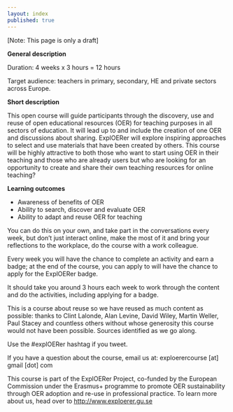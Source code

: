 ```yaml
---
layout: index
published: true
---
```


[Note: This page is only a draft]

**General description**

Duration: 4 weeks x 3 hours = 12 hours 

Target audience: teachers in primary, secondary, HE and private sectors across Europe.

**Short description**

This open course will guide participants through the discovery, use and reuse of open educational resources (OER) for teaching purposes in all sectors of education.  It will lead up to and include the creation of one OER and discussions about sharing. ExplOERer will explore inspiring approaches to select and use materials that have been created by others. This course will be highly attractive to both those who want to start using OER in their teaching and those who are already users but who are looking for an opportunity to create and share their own teaching resources for online teaching?

**Learning outcomes**

 - Awareness of benefits of OER
 - Ability to search, discover and evaluate OER
 - Ability to adapt and reuse OER for teaching

You can do this on your own, and take part in the conversations every week, but don’t just interact online, make the most of it and bring your reflections to the workplace, do the course with a work colleague.

Every week you will have the chance to complete an activity and earn a badge; at the end of the course, you can apply to will have the chance to apply for the ExplOERer badge.

It should take you around 3 hours each week to work through the content and do the activities, including applying for a badge.

This is a course about reuse so we have reused as much content as possible: thanks to Clint Lalonde, Alan Levine, David Wiley, Martin Weller, Paul Stacey and countless others without whose generosity this course would not have been possible. Sources identified as we go along.

Use the #explOERer hashtag if you tweet.

If you have a question about the course, email us at: exploerercourse [at] gmail [dot] com

This course is part of the ExplOERer Project, co-funded by the European Commission under the Erasmus+ programme to promote OER sustainability through OER adoption and re-use in professional practice. To learn more about us, head over to http://www.exploerer.gu.se
